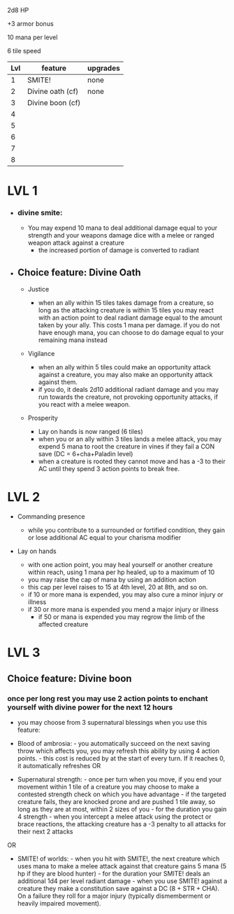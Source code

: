 2d8 HP

+3 armor bonus

10 mana per level

6 tile speed

|Lvl|feature|upgrades|
|--|----|----|
|1| SMITE! | none |
|2| Divine oath (cf) | none|
|3| Divine boon (cf) |
|4| 
|5| 
|6| 
|7| 
|8|

# LVL 1

-  ### divine smite:
	- You may expend 10 mana to deal additional damage equal to your strength and your weapons damage dice with a melee or ranged weapon attack against a creature
  		- the increased portion of damage is converted to radiant
  
- ## Choice feature: Divine Oath

	- Justice
		- when an ally within 15 tiles takes damage from a creature, so long as the attacking creature is within 15 tiles you may react with an action point to deal radiant damage equal to the amount taken by your ally. This costs 1 mana per damage. if you do not have enough mana, you can choose to do damage equal to your remaining mana instead

	- Vigilance
		- when an ally within 5 tiles could make an opportunity attack against a creature, you may also make an opportunity attack against them. 
		- if you do, it deals 2d10 additional radiant damage and you may run towards the creature, not provoking opportunity attacks, if you react with a melee weapon.

	- Prosperity
		- Lay on hands is now ranged (6 tiles)
		- when you or an ally within 3 tiles lands a melee attack, you may expend 5 mana to root the creature in vines if they fail a CON save (DC = 6+cha+Paladin level)
		- when a creature is rooted they cannot move and has a -3 to their AC until they spend 3 action points to break free.
		
# LVL 2

- Commanding presence
	- while you contribute to a surrounded or fortified condition, they gain or lose additional AC equal to your charisma modifier

- Lay on hands
	- with one action point, you may heal yourself or another creature within reach, using 1 mana per hp healed, up to a maximum of 10
	- you may raise the cap of mana by using an addition action
	- this cap per level raises to 15 at 4th level, 20 at 8th, and so on.
	- if 10 or more mana is expended, you may also cure a minor injury or illness
     - if 30 or more mana is expended you mend a major injury or illness
         - if 50 or mana is expended you may regrow the limb of the affected creature


# LVL 3

## Choice feature: Divine boon

### once per long rest you may use 2 action points to enchant yourself with divine power for the next 12 hours
- you may choose from 3 supernatural blessings when you use this feature:
	
- Blood of ambrosia:
		- you automatically succeed on the next saving throw which affects you, you may refresh this ability by using 4 action points. 
		- this cost is reduced by at the start of every turn. If it reaches 0, it automatically refreshes
OR

- Supernatural strength:
		- once per turn when you move, if you end your movement within 1 tile of a creature you may choose to make a contested strength check on which you have advantage
			- if the targeted creature fails, they are knocked prone and are pushed 1 tile away, so long as they are at most, within 2 sizes of you
		- for the duration you gain 4 strength
		- when you intercept a melee attack using the protect or brace reactions, the attacking creature has a -3 penalty to all attacks for their next 2 attacks

OR
- SMITE! of worlds:
		- when you hit with SMITE!, the next creature which uses mana to make a melee attack against that creature gains 5 mana (5 hp if they are blood hunter)
		- for the duration your SMITE! deals an additional 1d4 per level radiant damage
		- when you use SMITE! against a creature they make a constitution save against a DC (8 + STR + CHA). On a failure they roll for a major injury (typically dismemberment or heavily impaired movement).

